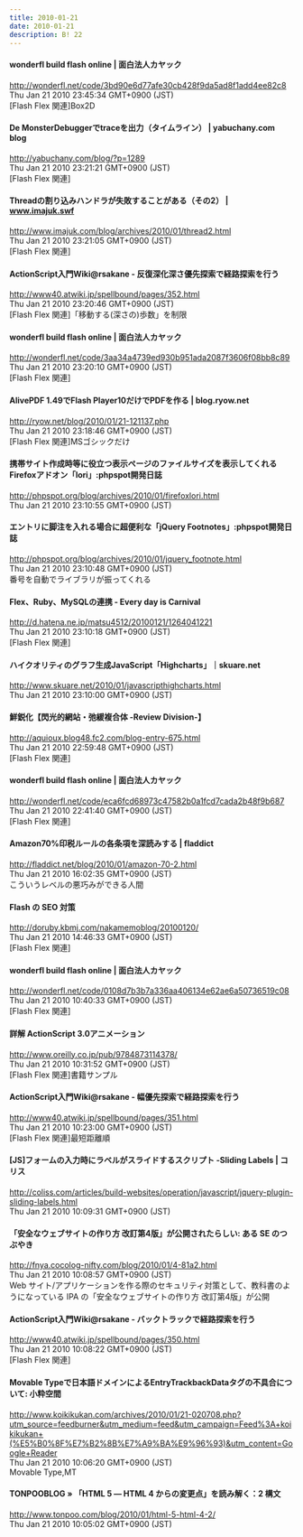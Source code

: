 ```yaml
---
title: 2010-01-21
date: 2010-01-21
description: B! 22
---
```


#### wonderfl build flash online | 面白法人カヤック
http://wonderfl.net/code/3bd90e6d77afe30cb428f9da5ad8f1add4ee82c8<br>
Thu Jan 21 2010 23:45:34 GMT+0900 (JST)<br>
[Flash Flex 関連]Box2D


#### De MonsterDebuggerでtraceを出力（タイムライン） | yabuchany.com blog
http://yabuchany.com/blog/?p=1289<br>
Thu Jan 21 2010 23:21:21 GMT+0900 (JST)<br>
[Flash Flex 関連]


#### Threadの割り込みハンドラが失敗することがある（その2） | www.imajuk.swf
http://www.imajuk.com/blog/archives/2010/01/thread2.html<br>
Thu Jan 21 2010 23:21:05 GMT+0900 (JST)<br>
[Flash Flex 関連]


#### ActionScript入門Wiki@rsakane - 反復深化深さ優先探索で経路探索を行う
http://www40.atwiki.jp/spellbound/pages/352.html<br>
Thu Jan 21 2010 23:20:46 GMT+0900 (JST)<br>
[Flash Flex 関連]「移動する(深さの)歩数」を制限


#### wonderfl build flash online | 面白法人カヤック
http://wonderfl.net/code/3aa34a4739ed930b951ada2087f3606f08bb8c89<br>
Thu Jan 21 2010 23:20:10 GMT+0900 (JST)<br>
[Flash Flex 関連]


#### AlivePDF 1.49でFlash Player10だけでPDFを作る | blog.ryow.net
http://ryow.net/blog/2010/01/21-121137.php<br>
Thu Jan 21 2010 23:18:46 GMT+0900 (JST)<br>
[Flash Flex 関連]MSゴシックだけ


#### 携帯サイト作成時等に役立つ表示ページのファイルサイズを表示してくれるFirefoxアドオン「lori」:phpspot開発日誌
http://phpspot.org/blog/archives/2010/01/firefoxlori.html<br>
Thu Jan 21 2010 23:10:55 GMT+0900 (JST)<br>


#### エントリに脚注を入れる場合に超便利な「jQuery Footnotes」:phpspot開発日誌
http://phpspot.org/blog/archives/2010/01/jquery_footnote.html<br>
Thu Jan 21 2010 23:10:48 GMT+0900 (JST)<br>
番号を自動でライブラリが振ってくれる


#### Flex、Ruby、MySQLの連携 - Every day is Carnival
http://d.hatena.ne.jp/matsu4512/20100121/1264041221<br>
Thu Jan 21 2010 23:10:18 GMT+0900 (JST)<br>
[Flash Flex 関連]


#### ハイクオリティのグラフ生成JavaScript「Highcharts」｜skuare.net
http://www.skuare.net/2010/01/javascripthighcharts.html<br>
Thu Jan 21 2010 23:10:00 GMT+0900 (JST)<br>


#### 鮮鋭化【閃光的網站・弛緩複合体 -Review Division-】
http://aquioux.blog48.fc2.com/blog-entry-675.html<br>
Thu Jan 21 2010 22:59:48 GMT+0900 (JST)<br>
[Flash Flex 関連]


#### wonderfl build flash online | 面白法人カヤック
http://wonderfl.net/code/eca6fcd68973c47582b0a1fcd7cada2b48f9b687<br>
Thu Jan 21 2010 22:41:40 GMT+0900 (JST)<br>
[Flash Flex 関連]


#### Amazon70%印税ルールの各条項を深読みする | fladdict
http://fladdict.net/blog/2010/01/amazon-70-2.html<br>
Thu Jan 21 2010 16:02:35 GMT+0900 (JST)<br>
こういうレベルの悪巧みができる人間


#### Flash の SEO 対策 
http://doruby.kbmj.com/nakamemoblog/20100120/<br>
Thu Jan 21 2010 14:46:33 GMT+0900 (JST)<br>
[Flash Flex 関連]


#### wonderfl build flash online | 面白法人カヤック
http://wonderfl.net/code/0108d7b3b7a336aa406134e62ae6a50736519c08<br>
Thu Jan 21 2010 10:40:33 GMT+0900 (JST)<br>
[Flash Flex 関連]


#### 詳解 ActionScript 3.0アニメーション
http://www.oreilly.co.jp/pub/9784873114378/<br>
Thu Jan 21 2010 10:31:52 GMT+0900 (JST)<br>
[Flash Flex 関連]書籍サンプル


#### ActionScript入門Wiki@rsakane - 幅優先探索で経路探索を行う
http://www40.atwiki.jp/spellbound/pages/351.html<br>
Thu Jan 21 2010 10:23:00 GMT+0900 (JST)<br>
[Flash Flex 関連]最短距離順


####   [JS]フォームの入力時にラベルがスライドするスクリプト -Sliding Labels | コリス
http://coliss.com/articles/build-websites/operation/javascript/jquery-plugin-sliding-labels.html<br>
Thu Jan 21 2010 10:09:31 GMT+0900 (JST)<br>


#### 「安全なウェブサイトの作り方 改訂第4版」が公開されたらしい: ある SE のつぶやき
http://fnya.cocolog-nifty.com/blog/2010/01/4-81a2.html<br>
Thu Jan 21 2010 10:08:57 GMT+0900 (JST)<br>
Web サイト/アプリケーションを作る際のセキュリティ対策として、教科書のようになっている IPA の「安全なウェブサイトの作り方 改訂第4版」が公開


#### ActionScript入門Wiki@rsakane - バックトラックで経路探索を行う
http://www40.atwiki.jp/spellbound/pages/350.html<br>
Thu Jan 21 2010 10:08:22 GMT+0900 (JST)<br>
[Flash Flex 関連]


#### Movable Typeで日本語ドメインによるEntryTrackbackDataタグの不具合について: 小粋空間
http://www.koikikukan.com/archives/2010/01/21-020708.php?utm_source=feedburner&utm_medium=feed&utm_campaign=Feed%3A+koikikukan+(%E5%B0%8F%E7%B2%8B%E7%A9%BA%E9%96%93)&utm_content=Google+Reader<br>
Thu Jan 21 2010 10:06:20 GMT+0900 (JST)<br>
Movable Type,MT


#### TONPOOBLOG » 「HTML 5 ― HTML 4 からの変更点」を読み解く：2 構文 
http://www.tonpoo.com/blog/2010/01/html-5-html-4-2/<br>
Thu Jan 21 2010 10:05:02 GMT+0900 (JST)<br>


